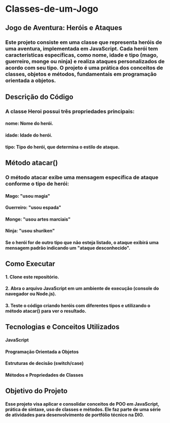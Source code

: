 # Classes-de-um-Jogo


## Jogo de Aventura: Heróis e Ataques

### Este projeto consiste em uma classe que representa heróis de uma aventura, implementada em JavaScript. Cada herói tem características específicas, como nome, idade e tipo (mago, guerreiro, monge ou ninja) e realiza ataques personalizados de acordo com seu tipo. O projeto é uma prática dos conceitos de classes, objetos e métodos, fundamentais em programação orientada a objetos.


## Descrição do Código

### A classe Heroi possui três propriedades principais:

#### nome: Nome do herói.
#### idade: Idade do herói.
#### tipo: Tipo do herói, que determina o estilo de ataque.


## Método atacar()

### O método atacar exibe uma mensagem específica de ataque conforme o tipo de herói:

#### Mago: "usou magia"
#### Guerreiro: "usou espada"
#### Monge: "usou artes marciais"
#### Ninja: "usou shuriken"

#### Se o herói for de outro tipo que não esteja listado, o ataque exibirá uma mensagem padrão indicando um "ataque desconhecido".


## Como Executar

#### 1. Clone este repositório.
#### 2. Abra o arquivo JavaScript em um ambiente de execução (console do navegador ou Node.js).
#### 3. Teste o código criando heróis com diferentes tipos e utilizando o método atacar() para ver o resultado.


## Tecnologias e Conceitos Utilizados

#### JavaScript
#### Programação Orientada a Objetos
#### Estruturas de decisão (switch/case)
#### Métodos e Propriedades de Classes


## Objetivo do Projeto

#### Esse projeto visa aplicar e consolidar conceitos de POO em JavaScript, prática de sintaxe, uso de classes e métodos. Ele faz parte de uma série de atividades para desenvolvimento de portfólio técnico na DIO.
